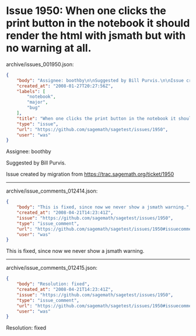 # Issue 1950: When one clicks the print button in the notebook it should render the html with jsmath but with no warning at all.

archive/issues_001950.json:
```json
{
    "body": "Assignee: boothby\n\nSuggested by Bill Purvis.\n\nIssue created by migration from https://trac.sagemath.org/ticket/1950\n\n",
    "created_at": "2008-01-27T20:27:56Z",
    "labels": [
        "notebook",
        "major",
        "bug"
    ],
    "title": "When one clicks the print button in the notebook it should render the html with jsmath but with no warning at all.",
    "type": "issue",
    "url": "https://github.com/sagemath/sagetest/issues/1950",
    "user": "was"
}
```
Assignee: boothby

Suggested by Bill Purvis.

Issue created by migration from https://trac.sagemath.org/ticket/1950





---

archive/issue_comments_012414.json:
```json
{
    "body": "This is fixed, since now we never show a jsmath warning.",
    "created_at": "2008-04-21T14:23:41Z",
    "issue": "https://github.com/sagemath/sagetest/issues/1950",
    "type": "issue_comment",
    "url": "https://github.com/sagemath/sagetest/issues/1950#issuecomment-12414",
    "user": "was"
}
```

This is fixed, since now we never show a jsmath warning.



---

archive/issue_comments_012415.json:
```json
{
    "body": "Resolution: fixed",
    "created_at": "2008-04-21T14:23:41Z",
    "issue": "https://github.com/sagemath/sagetest/issues/1950",
    "type": "issue_comment",
    "url": "https://github.com/sagemath/sagetest/issues/1950#issuecomment-12415",
    "user": "was"
}
```

Resolution: fixed
